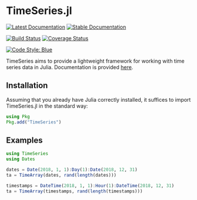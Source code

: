 TimeSeries.jl
============

[![Latest Documentation](https://img.shields.io/badge/docs-dev-blue.svg)](https://JuliaStats.github.io/TimeSeries.jl/dev)
[![Stable Documentation](https://img.shields.io/badge/docs-stable-blue.svg)](https://JuliaStats.github.io/TimeSeries.jl/stable)

[![Build Status](https://github.com/JuliaStats/TimeSeries.jl/workflows/CI/badge.svg)](https://github.com/JuliaStats/TimeSeries.jl/actions?query=workflow%3ACI)
[![Coverage Status](https://codecov.io/gh/JuliaStats/TimeSeries.jl/branch/master/graph/badge.svg)](https://codecov.io/gh/JuliaStats/TimeSeries.jl)

[![Code Style: Blue](https://img.shields.io/badge/code%20style-blue-4495d1.svg)](https://github.com/JuliaDiff/BlueStyle)

TimeSeries aims to provide a lightweight framework for working with time series data in Julia.
Documentation is provided [here](http://juliastats.github.io/TimeSeries.jl/latest/).

## Installation
Assuming that you already have Julia correctly installed, it suffices to import TimeSeries.jl in the standard way:

```julia
using Pkg
Pkg.add("TimeSeries")
```

## Examples

```julia
using TimeSeries
using Dates

dates = Date(2018, 1, 1):Day(1):Date(2018, 12, 31)
ta = TimeArray(dates, rand(length(dates)))

timestamps = DateTime(2018, 1, 1):Hour(1):DateTime(2018, 12, 31)
ta = TimeArray(timestamps, rand(length(timestamps)))
```